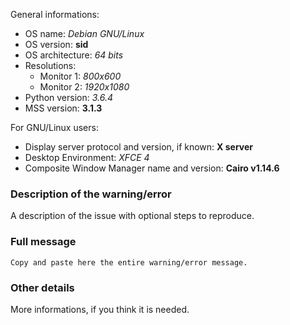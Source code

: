 General informations:

* OS name: _Debian GNU/Linux_
* OS version: __sid__
* OS architecture: _64 bits_
* Resolutions:
    * Monitor 1: _800x600_
    * Monitor 2: _1920x1080_
* Python version: _3.6.4_
* MSS version: __3.1.3__


For GNU/Linux users:

* Display server protocol and version, if known: __X server__
* Desktop Environment: _XFCE 4_
* Composite Window Manager name and version: __Cairo v1.14.6__


### Description of the warning/error

A description of the issue with optional steps to reproduce.

### Full message

    Copy and paste here the entire warning/error message.

### Other details

More informations, if you think it is needed.

